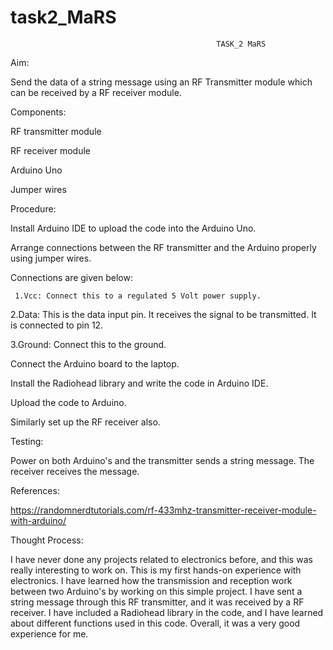 # task2_MaRS

                                                  TASK_2 MaRS 

 

Aim: 

Send the data of a string message using an RF Transmitter module which can be received by a RF receiver module. 

Components: 

RF transmitter module 

RF receiver module 

Arduino Uno 

Jumper wires 


Procedure: 

Install Arduino IDE to upload the code into the Arduino Uno. 

Arrange connections between the RF transmitter and the Arduino properly using jumper wires. 

  Connections are given below: 

 	 1.Vcc: Connect this to a regulated 5 Volt power supply. 

   2.Data: This is the data input pin. It receives the signal to be transmitted. It is connected to pin 12.

   3.Ground: Connect this to the ground. 

Connect the Arduino board to the laptop. 

Install the Radiohead library and write the code in Arduino IDE. 

Upload the code to Arduino. 

Similarly set up the RF receiver also. 

  

Testing: 

Power on both Arduino's and the transmitter sends a string message. The receiver receives the message. 

  

References: 

https://randomnerdtutorials.com/rf-433mhz-transmitter-receiver-module-with-arduino/ 

  

Thought Process:  

I have never done any projects related to electronics before, and this was really interesting to work on. This is my first hands-on experience with electronics. I 
have learned how the transmission and reception work between two Arduino's by working on this simple project. I have sent a string message through this RF 
transmitter, and it was received by a RF receiver. I have included a Radiohead library in the code, and I have learned about different functions used in this 
code. Overall, it was a very good experience for me.
